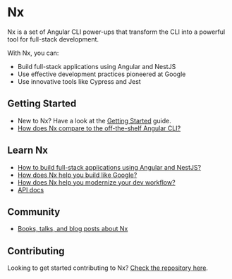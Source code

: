 # Nx

Nx is a set of Angular CLI power-ups that transform the CLI into a powerful tool for full-stack development.

With Nx, you can:

* Build full-stack applications using Angular and NestJS
* Use effective development practices pioneered at Google
* Use innovative tools like Cypress and Jest

## Getting Started

- New to Nx? Have a look at the [Getting Started](getting-started.md) guide.
- [How does Nx compare to the off-the-shelf Angular CLI?](nx-and-cli.md)

## Learn Nx

- [How to build full-stack applications using Angular and NestJS?](nx-and-cli.md)
- [How does Nx help you build like Google?](nx-and-cli.md)
- [How does Nx help you modernize your dev workflow?](nx-and-cli.md)
- [API docs](apidocs.md)

## Community
- [Books, talks, and blog posts about Nx](resources.md)


## Contributing

Looking to get started contributing to Nx? [Check the repository here]().
